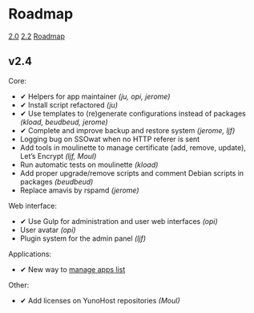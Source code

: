 # Roadmap

<a class="btn btn-lg btn-default" href="/changelog_2_0_en">2.0</a> <a class="btn btn-lg btn-default" href="/changelog_2_2_en">2.2</a> <a class="btn btn-lg btn-default" href="/roadmap_en">Roadmap</a>

## v2.4
Core:
* ✔ Helpers for app maintainer *(ju, opi, jerome)*
* ✔ Install script refactored *(ju)*
* ✔ Use templates to (re)generate configurations instead of packages *(kload, beudbeud, jerome)*
* ✔ Complete and improve backup and restore system *(jerome, ljf)*
* Logging bug on SSOwat when no HTTP referer is sent
* Add tools in moulinette to manage certificate (add, remove, update), Let’s Encrypt *(ljf, Moul)*
* Run automatic tests on moulinette *(kload)*
* Add proper upgrade/remove scripts and comment Debian scripts in packages *(beudbeud)*
* Replace amavis by rspamd *(jerome)*

Web interface:
* ✔ Use Gulp for administration and user web interfaces *(opi)*
* User avatar *(opi)*
* Plugin system for the admin panel *(ljf)*

Applications:
* ✔ New way to [manage apps list](http://github.com/YunoHost/apps)

Other:
* ✔ Add licenses on YunoHost repositories *(Moul)*